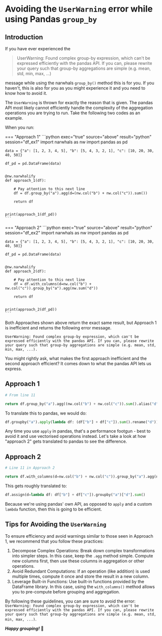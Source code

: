 # Avoiding the `UserWarning` error while using Pandas `group_by`

## Introduction

If you have ever experienced the

> UserWarning: Found complex group-by expression, which can't be expressed efficiently with the pandas API. If you can, please rewrite your query such that group-by aggregations are simple (e.g. mean, std, min, max, ...)

message while using the narwhals `group_by()` method this is for you. If you haven't, this is also for you as you might experience it and you need to know how to avoid it.

The `UserWarning` is thrown for exactly the reason that is given. The pandas API most likely cannot efficiently handle the complexity of the aggregation operations you are trying to run. Take the following two codes as an example.

When you run:

=== "Approach 1"
    ```python exec="true" source="above" result="python" session="df_ex1"
    import narwhals as nw
    import pandas as pd

    data = {"a": [1, 2, 3, 4, 5], "b": [5, 4, 3, 2, 1], "c": [10, 20, 30, 40, 50]}

    df_pd = pd.DataFrame(data)


    @nw.narwhalify
    def approach_1(df):

        # Pay attention to this next line
        df = df.group_by("a").agg(d=(nw.col("b") + nw.col("c")).sum())

        return df


    print(approach_1(df_pd))
    ```

=== "Approach 2"
    ```python exec="true" source="above" result="python" session="df_ex2"
    import narwhals as nw
    import pandas as pd

    data = {"a": [1, 2, 3, 4, 5], "b": [5, 4, 3, 2, 1], "c": [10, 20, 30, 40, 50]}

    df_pd = pd.DataFrame(data)


    @nw.narwhalify
    def approach_2(df):

        # Pay attention to this next line
        df = df.with_columns(d=nw.col("b") + nw.col("c")).group_by("a").agg(nw.sum("d"))

        return df


    print(approach_2(df_pd))
    ```


Both Approaches shown above return the exact same result, but Approach 1 is inefficient and returns the following error message.


```
UserWarning: Found complex group-by expression, which can't be expressed efficiently with the pandas API. If you can, please rewrite
your query such that group-by aggregations are simple (e.g. mean, std, min, max, ...).
```

You might rightly ask, what makes the first approach inefficient and the second approach efficient? It comes down to what the
pandas API lets us express.

## Approach 1
```python
# From line 11

return df.group_by("a").agg((nw.col("b") + nw.col("c")).sum().alias("d"))
```

To translate this to pandas, we would do:
```python
df.groupby("a").apply(lambda df: (df["b"] + df["c"]).sum().rename("d"))
```
Any time you use `apply` in pandas, that's a performance footgun - best to avoid it and use vectorised operations instead.
Let's take a look at how "approach 2" gets translated to pandas to see the difference.

## Approach 2
```python
# Line 11 in Approach 2

return df.with_columns(d=nw.col("b") + nw.col("c")).group_by("a").agg(nw.sum("d"))
```

This gets roughly translated to:
```python
df.assign(d=lambda df: df["b"] + df["c"]).groupby("a")["d"].sum()
```
Because we're using pandas' own API, as opposed to `apply` and a custom `lambda` function, then this is going to be efficient.

## Tips for Avoiding the `UserWarning`

To ensure efficiency and avoid warnings similar to those seen in Approach 1, we recommend that you follow these practices:

1. Decompose Complex Operations: Break down complex transformations into simpler steps. In this case, keep the `.agg` method simple. Compute new columns first, then use these columns in aggregation or other operations.
2. Avoid Redundant Computations: If an operation (like addition) is used multiple times, compute it once and store the result in a new column.
3. Leverage Built-in Functions: Use built-in functions provided by the DataFrame library. In this case, using the `with_columns()` method allows you to pre-compute before grouping and aggregation.

By following these guidelines, you can are sure to avoid the error: `UserWarning: Found complex group-by expression, which can't be expressed efficiently with the pandas API. If you can, please rewrite your query such that group-by aggregations are simple (e.g. mean, std, min, max, ...)`.

**_Happy grouping!_** 🫡
